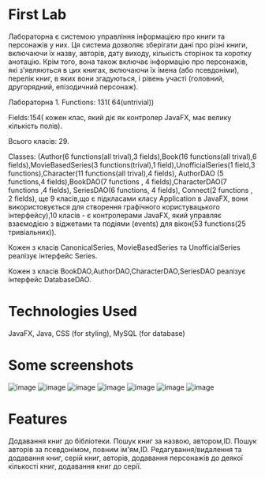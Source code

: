 # First Lab

Лабораторна   є системою управління інформацією про книги та персонажів у них. Ця система дозволяє зберігати дані про різні книги, включаючи їх назву, авторів, дату виходу, кількість сторінок та коротку анотацію. Крім того, вона також включає інформацію про персонажів, які з'являються в цих книгах, включаючи їх імена (або псевдоніми), перелік книг, в яких вони згадуються, і рівень участі (головний, другорядний, епізодичний персонаж).

Лабораторна 1.
Functions: 131( 64(untrivial))

Fields:154( кожен клас, який діє як контролер JavaFX, має велику кількість полів). 

Всього класів: 29.

Classes: (Author(6 functions(all trival),3 fields),Book(16 functions(all trival),6 fields),MovieBasedSeries(3 functions(trival),1 field),UnofficialSeries(1 field,3 functions),Character(11 functions(all trival),4 fields), AuthorDAO (5 functions,4 fields),BookDAO(7 functions , 4 fields),CharacterDAO(7 functions ,4 fields), SeriesDAO(6 functions, 4 fields), Connect(2 functions , 2 fields), ще 9 класів,що є підкласами класу Application в JavaFX, вони використовується для створення графічного користувацького інтерфейсу),10 класів -  є контролерами JavaFX, який управляє взаємодією з віджетами та подіями (events) для вікон(53 functions(25 тривіальних)).

Кожен з класів CanonicalSeries, MovieBasedSeries та UnofficialSeries реалізує інтерфейс Series.

Кожен з класів BookDAO,AuthorDAO,CharacterDAO,SeriesDAO реалізує інтерфейс DatabaseDAO.

# Technologies Used
JavaFX,
Java,
CSS (for styling),
MySQL (for database)
# Some screenshots
![image](https://github.com/Nastya231213/FirstLab/assets/122891769/9087841a-b4d4-4ca2-a10e-a13ee5a022f7)
![image](https://github.com/Nastya231213/FirstLab/assets/122891769/74cfe0c3-3a1f-4a39-87b3-4144c8bc702d)
![image](https://github.com/Nastya231213/FirstLab/assets/122891769/01e8c9e0-3c90-4033-943c-daa923e1e1f9)
![image](https://github.com/Nastya231213/FirstLab/assets/122891769/82393770-9d9c-47f9-a4c8-70385d6fc41d)
![image](https://github.com/Nastya231213/FirstLab/assets/122891769/3a5f3329-bc1a-47a5-8ca8-32abd0bfbd23)
![image](https://github.com/Nastya231213/FirstLab/assets/122891769/e316c8c2-7d0c-496d-a01c-496842c6ac6c)
![image](https://github.com/Nastya231213/FirstLab/assets/122891769/1d7ef1d0-41df-4368-81f7-5bb27efa284f)


# Features
Додавання книг до бібліотеки.
Пошук книг за назвою, автором,ID. Пошук авторів за псевдонімом, повним ім'ям,ID.
Редагування/видалення та додавання книг, серій книг, авторів,  додавання персонажів до деякої кількості книг, додавання книг до серії. 
